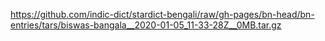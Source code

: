 https://github.com/indic-dict/stardict-bengali/raw/gh-pages/bn-head/bn-entries/tars/biswas-bangala__2020-01-05_11-33-28Z__0MB.tar.gz
